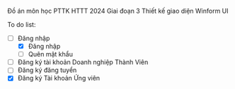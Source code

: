 Đồ án môn học PTTK HTTT 2024
Giai đoạn 3
Thiết kế giao diện Winform UI

To do list:
  - [ ] Đăng nhập
    + [x] Đăng nhập
    + [ ] Quên mật khẩu
  - [ ] Đăng ký tài khoản Doanh nghiệp Thành Viên
  - [ ] Đăng ký đăng tuyển
  - [x] Đăng ký Tài khoản Ứng viên
